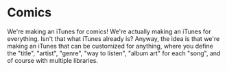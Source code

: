 # Comics
We're making an iTunes for comics! We're actually making an iTunes for everything. Isn't that what iTunes already is? Anyway, the idea is that we're making an iTunes that can be customized for anything, where you define the "title", "artist", "genre", "way to listen", "album art" for each "song", and of course with multiple libraries.
